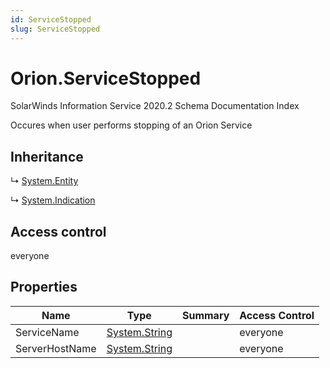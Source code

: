 ```yaml
---
id: ServiceStopped
slug: ServiceStopped
---
```


# Orion.ServiceStopped

SolarWinds Information Service 2020.2 Schema Documentation Index

Occures when user performs stopping of an Orion Service

## Inheritance

↳ [System.Entity](./../System/Entity)

↳ [System.Indication](./../System/Indication)

## Access control

everyone

## Properties

| Name | Type | Summary | Access Control |
| ------ | ------ | ------ | ------ |
| ServiceName | [System.String](https://docs.microsoft.com/en-us/dotnet/api/system.string) |  | everyone |
| ServerHostName | [System.String](https://docs.microsoft.com/en-us/dotnet/api/system.string) |  | everyone |

